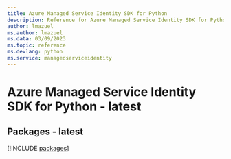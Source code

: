 ```yaml
---
title: Azure Managed Service Identity SDK for Python
description: Reference for Azure Managed Service Identity SDK for Python
author: lmazuel
ms.author: lmazuel
ms.data: 03/09/2023
ms.topic: reference
ms.devlang: python
ms.service: managedserviceidentity
---
```

# Azure Managed Service Identity SDK for Python - latest
## Packages - latest
[!INCLUDE [packages](managed-service-identity-index.md)]